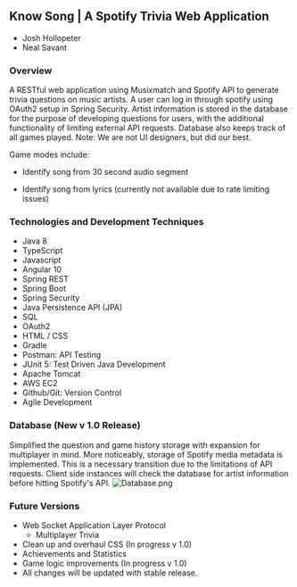 ## Know Song | A Spotify Trivia Web Application

- Josh Hollopeter
- Neal Savant

### Overview
A RESTful web application using Musixmatch and Spotify API to generate trivia questions on music artists. A user can log in through spotify using OAuth2 setup in Spring Security. Artist information is stored in the database for the purpose of developing questions for users, with the additional functionality of limiting external API requests. Database also keeps track of all games played.
Note: We are not UI designers, but did our best.

Game modes include: 

- Identify song from 30 second audio segment 

- Identify song from lyrics (currently not available due to rate limiting issues)

### Technologies and Development Techniques
- Java 8
- TypeScript 
- Javascript
- Angular 10 
- Spring REST
- Spring Boot
- Spring Security
- Java Persistence API (JPA)
- SQL 
- OAuth2
- HTML / CSS 
- Gradle 
- Postman: API Testing
- JUnit 5: Test Driven Java Development
- Apache Tomcat
- AWS EC2
- Github/Git: Version Control
- Agile Development

### Database (New v 1.0 Release)
Simplified the question and game history storage with expansion for multiplayer in mind. More noticeably, storage of Spotify media metadata is implemented. This is a necessary transition due to the limitations of API requests. Client side instances will check the database for artist information before hitting Spotify's API. 
![Database.png](https://user-images.githubusercontent.com/55298338/86310676-dab8d680-bbdb-11ea-8e37-14d16a3070be.png)

### Future Versions

- Web Socket Application Layer Protocol
  - Multiplayer Trivia
- Clean up and overhaul CSS (In progress v 1.0)
- Achievements and Statistics
- Game logic improvements (In progress v 1.0)
- All changes will be updated with stable release.
